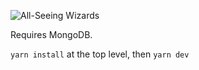 ![All-Seeing Wizards](https://user-images.githubusercontent.com/1077405/212424854-229b01d2-e52f-4475-9acd-f7b24aa2536b.png)

Requires MongoDB.

`yarn install` at the top level, then `yarn dev`

